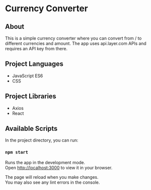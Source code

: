 # Currency Converter

## About

This is a simple currency converter where you can convert from / to different
currencies and amount. The app uses api.layer.com APIs and requires an API key from there.

## Project Languages

<ul>
    <li>JavaScript ES6</li>
    <li>CSS</li>
</ul>

## Project Libraries

<ul>
    <li>Axios</li>
    <li>React</li>
</ul>

## Available Scripts

In the project directory, you can run:

### `npm start`

Runs the app in the development mode.\
Open [http://localhost:3000](http://localhost:3000) to view it in your browser.

The page will reload when you make changes.\
You may also see any lint errors in the console.